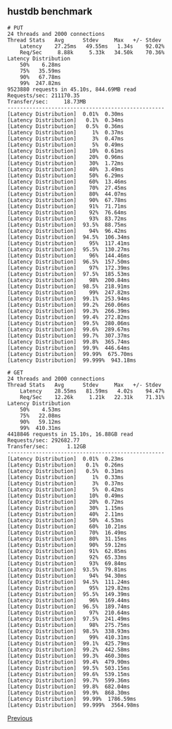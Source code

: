 hustdb benchmark
--

    # PUT
    24 threads and 2000 connections
    Thread Stats   Avg      Stdev     Max   +/- Stdev
        Latency    27.25ms   49.55ms   1.34s    92.02%
        Req/Sec     8.88k     5.33k   34.50k    70.36%
    Latency Distribution
        50%    6.28ms
        75%   35.59ms
        90%   67.78ms
        99%  247.82ms
    9523880 requests in 45.10s, 844.69MB read
    Requests/sec: 211170.35
    Transfer/sec:     18.73MB
    --------------------------------------------------
    [Latency Distribution]  0.01%  0.30ms
    [Latency Distribution]   0.1%  0.34ms
    [Latency Distribution]   0.5%  0.36ms
    [Latency Distribution]     1%  0.37ms
    [Latency Distribution]     3%  0.47ms
    [Latency Distribution]     5%  0.49ms
    [Latency Distribution]    10%  0.61ms
    [Latency Distribution]    20%  0.96ms
    [Latency Distribution]    30%  1.72ms
    [Latency Distribution]    40%  3.49ms
    [Latency Distribution]    50%  6.29ms
    [Latency Distribution]    60%  13.46ms
    [Latency Distribution]    70%  27.45ms
    [Latency Distribution]    80%  44.07ms
    [Latency Distribution]    90%  67.78ms
    [Latency Distribution]    91%  71.71ms
    [Latency Distribution]    92%  76.64ms
    [Latency Distribution]    93%  83.72ms
    [Latency Distribution]  93.5%  88.75ms
    [Latency Distribution]    94%  96.42ms
    [Latency Distribution]  94.5%  106.34ms
    [Latency Distribution]    95%  117.41ms
    [Latency Distribution]  95.5%  130.27ms
    [Latency Distribution]    96%  144.46ms
    [Latency Distribution]  96.5%  157.50ms
    [Latency Distribution]    97%  172.39ms
    [Latency Distribution]  97.5%  185.53ms
    [Latency Distribution]    98%  200.84ms
    [Latency Distribution]  98.5%  218.91ms
    [Latency Distribution]    99%  247.82ms
    [Latency Distribution]  99.1%  253.94ms
    [Latency Distribution]  99.2%  260.06ms
    [Latency Distribution]  99.3%  266.39ms
    [Latency Distribution]  99.4%  272.82ms
    [Latency Distribution]  99.5%  280.06ms
    [Latency Distribution]  99.6%  289.67ms
    [Latency Distribution]  99.7%  307.37ms
    [Latency Distribution]  99.8%  365.74ms
    [Latency Distribution]  99.9%  446.64ms
    [Latency Distribution]  99.99%  675.70ms
    [Latency Distribution]  99.999%  943.18ms

    # GET
    24 threads and 2000 connections
    Thread Stats   Avg      Stdev     Max   +/- Stdev
        Latency    28.55ms   81.59ms   4.02s    94.47%
        Req/Sec    12.26k     1.21k   22.31k    71.31%
    Latency Distribution
        50%    4.53ms
        75%   22.08ms
        90%   59.12ms
        99%  410.31ms
    4418846 requests in 15.10s, 16.88GB read
    Requests/sec: 292682.77
    Transfer/sec:      1.12GB
    --------------------------------------------------
    [Latency Distribution]  0.01%  0.23ms
    [Latency Distribution]   0.1%  0.26ms
    [Latency Distribution]   0.5%  0.31ms
    [Latency Distribution]     1%  0.33ms
    [Latency Distribution]     3%  0.37ms
    [Latency Distribution]     5%  0.42ms
    [Latency Distribution]    10%  0.49ms
    [Latency Distribution]    20%  0.72ms
    [Latency Distribution]    30%  1.15ms
    [Latency Distribution]    40%  2.11ms
    [Latency Distribution]    50%  4.53ms
    [Latency Distribution]    60%  10.21ms
    [Latency Distribution]    70%  16.49ms
    [Latency Distribution]    80%  31.15ms
    [Latency Distribution]    90%  59.12ms
    [Latency Distribution]    91%  62.85ms
    [Latency Distribution]    92%  65.33ms
    [Latency Distribution]    93%  69.84ms
    [Latency Distribution]  93.5%  79.81ms
    [Latency Distribution]    94%  94.30ms
    [Latency Distribution]  94.5%  111.24ms
    [Latency Distribution]    95%  129.82ms
    [Latency Distribution]  95.5%  149.39ms
    [Latency Distribution]    96%  169.44ms
    [Latency Distribution]  96.5%  189.74ms
    [Latency Distribution]    97%  210.64ms
    [Latency Distribution]  97.5%  241.49ms
    [Latency Distribution]    98%  275.75ms
    [Latency Distribution]  98.5%  338.93ms
    [Latency Distribution]    99%  410.31ms
    [Latency Distribution]  99.1%  425.79ms
    [Latency Distribution]  99.2%  442.58ms
    [Latency Distribution]  99.3%  460.30ms
    [Latency Distribution]  99.4%  479.90ms
    [Latency Distribution]  99.5%  503.15ms
    [Latency Distribution]  99.6%  539.15ms
    [Latency Distribution]  99.7%  599.36ms
    [Latency Distribution]  99.8%  682.04ms
    [Latency Distribution]  99.9%  868.30ms
    [Latency Distribution]  99.99%  1786.59ms
    [Latency Distribution]  99.999%  3564.98ms

[Previous](../index.md)